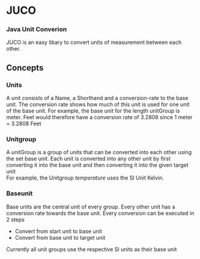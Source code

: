# JUCO
### Java Unit Converion

JUCO is an easy libary to convert units of measurement between each other.

## Concepts
### Units
A unit consists of a Name, a Shorthand and a conversion-rate to the base unit.
The conversion rate shows how much of this unit is used for one unit of the base unit.
For example, the base unit for the length unitGroup is meter. 
Feet would therefore have a conversion rate of 3.2808 since 1 meter = 3.2808 Feet

### Unitgroup
A unitGroup is a group of units that can be converted into each other using the set base unit. 
Each unit is converted into any other unit by first converting it into the base unit and then converting it into the 
given target unit <br>
For example, the Unitgroup <i>temperature</i> uses the SI Unit Kelvin. 

### Baseunit
Base units are the central unit of every group. Every other unit has a conversion rate towards the base unit. 
Every conversion can be executed in 2 steps
- Convert from start unit to base unit
- Convert from base unit to target unit

Currently all unit groups use the respective SI units as their base unit
